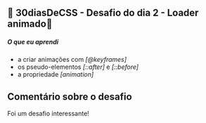 ## 🚀 30diasDeCSS  - Desafio do dia 2 - Loader animado🚀

##### O que eu aprendi

* a criar animações com *[@keyframes]*
* os pseudo-elementos *[::after]* e *[::before]*
* a propriedade *[animation]*

 ## Comentário sobre o desafio
 Foi um desafio interessante!

 
